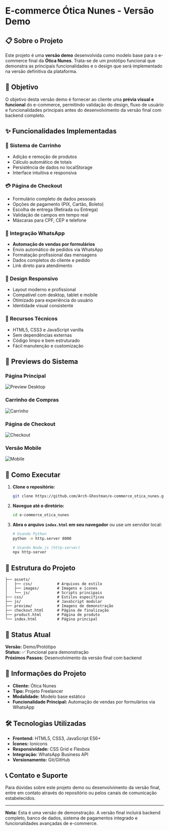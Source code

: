 # E-commerce Ótica Nunes - Versão Demo

## 📋 Sobre o Projeto

Este projeto é uma **versão demo** desenvolvida como modelo base para o e-commerce final da **Ótica Nunes**. Trata-se de um protótipo funcional que demonstra as principais funcionalidades e o design que será implementado na versão definitiva da plataforma.

## 🎯 Objetivo

O objetivo desta versão demo é fornecer ao cliente uma **prévia visual e funcional** do e-commerce, permitindo validação do design, fluxo de usuário e funcionalidades principais antes do desenvolvimento da versão final com backend completo.

## ✨ Funcionalidades Implementadas

### 🛒 **Sistema de Carrinho**
- Adição e remoção de produtos
- Cálculo automático de totais
- Persistência de dados no localStorage
- Interface intuitiva e responsiva

### 💳 **Página de Checkout**
- Formulário completo de dados pessoais
- Opções de pagamento (PIX, Cartão, Boleto)
- Escolha de entrega (Retirada ou Entrega)
- Validação de campos em tempo real
- Máscaras para CPF, CEP e telefone

### 📱 **Integração WhatsApp**
- **Automação de vendas por formulários**
- Envio automático de pedidos via WhatsApp
- Formatação profissional das mensagens
- Dados completos do cliente e pedido
- Link direto para atendimento

### 🎨 **Design Responsivo**
- Layout moderno e profissional
- Compatível com desktop, tablet e mobile
- Otimizado para experiência do usuário
- Identidade visual consistente

### 🔧 **Recursos Técnicos**
- HTML5, CSS3 e JavaScript vanilla
- Sem dependências externas
- Código limpo e bem estruturado
- Fácil manutenção e customização

## 📸 Previews do Sistema

### Página Principal
![Preview Desktop](./preview/Captura%20de%20tela%202025-10-03%20124425.png)

### Carrinho de Compras
![Carrinho](./preview/Captura%20de%20tela%202025-10-03%20124436.png)

### Página de Checkout
![Checkout](./preview/Captura%20de%20tela%202025-10-03%20124449.png)

### Versão Mobile
![Mobile](./preview/Captura%20de%20tela%202025-10-03%20130723.png)

## 🚀 Como Executar

1. **Clone o repositório:**
   ```bash
   git clone https://github.com/Arch-Ghostman/e-commerce_otica_nunes.git
   ```

2. **Navegue até o diretório:**
   ```bash
   cd e-commerce_otica_nunes
   ```

3. **Abra o arquivo `index.html` em seu navegador** ou use um servidor local:
   ```bash
   # Usando Python
   python -m http.server 8000
   
   # Usando Node.js (http-server)
   npx http-server
   ```

## 📁 Estrutura do Projeto

```
├── assets/
│   ├── css/           # Arquivos de estilo
│   ├── images/        # Imagens e ícones
│   └── js/            # Scripts principais
├── css/               # Estilos específicos
├── js/                # JavaScript modular
├── preview/           # Imagens de demonstração
├── checkout.html      # Página de finalização
├── product.html       # Página de produto
└── index.html         # Página principal
```

## 🔄 Status Atual

**Versão:** Demo/Protótipo  
**Status:** ✅ Funcional para demonstração  
**Próximos Passos:** Desenvolvimento da versão final com backend

## 💼 Informações do Projeto

- **Cliente:** Ótica Nunes
- **Tipo:** Projeto Freelancer
- **Modalidade:** Modelo base estático
- **Funcionalidade Principal:** Automação de vendas por formulários via WhatsApp

## 🛠️ Tecnologias Utilizadas

- **Frontend:** HTML5, CSS3, JavaScript ES6+
- **Ícones:** Ionicons
- **Responsividade:** CSS Grid e Flexbox
- **Integração:** WhatsApp Business API
- **Versionamento:** Git/GitHub

## 📞 Contato e Suporte

Para dúvidas sobre este projeto demo ou desenvolvimento da versão final, entre em contato através do repositório ou pelos canais de comunicação estabelecidos.

---

**Nota:** Esta é uma versão de demonstração. A versão final incluirá backend completo, banco de dados, sistema de pagamentos integrado e funcionalidades avançadas de e-commerce.
